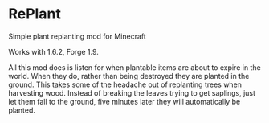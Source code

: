 RePlant
=======

Simple plant replanting mod for Minecraft

Works with 1.6.2, Forge 1.9.

All this mod does is listen for when plantable items are about to expire in the
world. When they do, rather than being destroyed they are planted in the ground.
This takes some of the headache out of replanting trees when harvesting wood.
Instead of breaking the leaves trying to get saplings, just let them fall to the
ground, five minutes later they will automatically be planted.
